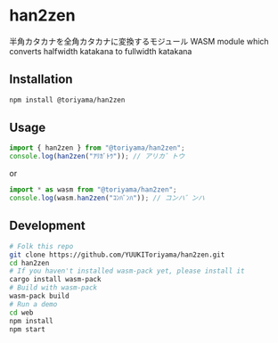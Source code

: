 # han2zen

半角カタカナを全角カタカナに変換するモジュール
WASM module which converts halfwidth katakana to fullwidth katakana

## Installation

```bash
npm install @toriyama/han2zen
```

## Usage

```typescript
import { han2zen } from "@toriyama/han2zen";
console.log(han2zen("ｱﾘｶﾞﾄｳ")); // アリカ゛トウ
```

or

```typescript
import * as wasm from "@toriyama/han2zen";
console.log(wasm.han2zen("ｺﾝﾊﾞﾝﾊ")); // コンハ゛ンハ
```

## Development

```bash
# Folk this repo
git clone https://github.com/YUUKIToriyama/han2zen.git
cd han2zen
# If you haven't installed wasm-pack yet, please install it
cargo install wasm-pack
# Build with wasm-pack
wasm-pack build
# Run a demo
cd web
npm install
npm start
```
